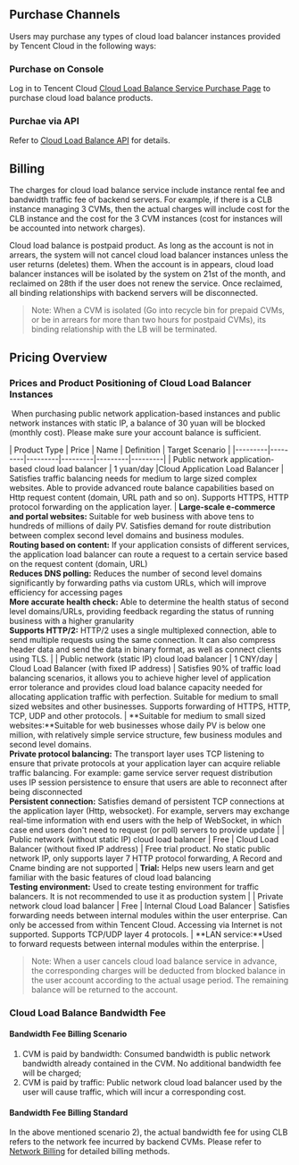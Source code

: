 ## Purchase Channels

Users may purchase any types of cloud load balancer instances provided by Tencent Cloud in the following ways:

### Purchase on Console
Log in to Tencent Cloud [Cloud Load Balance Service Purchase Page](https://buy.cloud.tencent.com/lb) to purchase cloud load balance products.

### Purchae via API
Refer to [Cloud Load Balance API](http://cloud.tencent.com/doc/api/244/%E7%AE%80%E4%BB%8B) for details.

## Billing
The charges for cloud load balance service include instance rental fee and bandwidth traffic fee of backend servers. For example, if there is a CLB instance managing 3 CVMs, then the actual charges will include cost for the CLB instance and the cost for the 3 CVM instances (cost for instances will be accounted into network charges).

Cloud load balance is postpaid product. As long as the account is not in arrears, the system will not cancel cloud load balancer instances unless the user returns (deletes) them. When the account is in appears, cloud load balancer instances will be isolated by the system on 21st of the month, and reclaimed on 28th if the user does not renew the service. Once reclaimed, all binding relationships with backend servers will be disconnected. 

>Note: When a CVM is isolated (Go into recycle bin for prepaid CVMs, or be in arrears for more than two hours for postpaid CVMs), its binding relationship with the LB will be terminated.  

## Pricing Overview
### Prices and Product Positioning of Cloud Load Balancer Instances
​
When purchasing public network application-based instances and public network instances with static IP, a balance of 30 yuan will be blocked (monthly cost). Please make sure your account balance is sufficient.

| Product Type | Price | Name | Definition | Target Scenario |
|---------|---------|---------|---------|---------|---------|
| Public network application-based cloud load balancer | 1 yuan/day |Cloud Application Load Balancer | Satisfies traffic balancing needs for medium to large sized complex websites. Able to provide advanced route balance capabilities based on Http request content (domain, URL path and so on). Supports HTTPS, HTTP protocol forwarding on the application layer.  | **Large-scale e-commerce and portal websites:** Suitable for web business with above tens to hundreds of millions of daily PV. Satisfies demand for route distribution between complex second level domains and business modules. </br> **Routing based on content:** If your application consists of different services, the application load balancer can route a request to a certain service based on the request content (domain, URL) </br>**Reduces DNS polling:** Reduces the number of second level domains significantly by forwarding paths via custom URLs, which will improve efficiency for accessing pages</br>**More accurate health check:** Able to determine the health status of second level domains/URLs, providing feedback regarding the status of running business with a higher granularity</br>**Supports HTTP/2:** HTTP/2 uses a single multiplexed connection, able to send multiple requests using the same connection. It can also compress header data and send the data in binary format, as well as connect clients using TLS.  |
| Public network (static IP) cloud load balancer | 1 CNY/day | Cloud Load Balancer (with fixed IP address) | Satisfies 90% of traffic load balancing scenarios, it allows you to achieve higher level of application error tolerance and provides cloud load balance capacity needed for allocating application traffic with perfection. Suitable for medium to small sized websites and other businesses. Supports forwarding of HTTPS, HTTP, TCP, UDP and other protocols.  | **Suitable for medium to small sized websites:**Suitable for web businesses whose daily PV is below one million, with relatively simple service structure, few business modules and second level domains.<br>**Private protocol balancing:** The transport layer uses TCP listening to ensure that private protocols at your application layer can acquire reliable traffic balancing. For example: game service server request distribution uses IP session persistence to ensure that users are able to reconnect after being disconnected<br>**Persistent connection:** Satisfies demand of persistent TCP connections at the application layer (Http, websocket). For example, servers may exchange real-time information with end users with the help of WebSocket, in which case end users don't need to request (or poll) servers to provide update |
| Public network (without static IP) cloud load balancer | Free | Cloud Load Balancer (without fixed IP address) | Free trial product. No static public network IP, only supports layer 7 HTTP protocol forwarding, A Record and Cname binding are not supported | **Trial:** Helps new users learn and get familiar with the basic features of cloud load balancing</br>**Testing environment:** Used to create testing environment for traffic balancers. It is not recommended to use it as production system |
| Private network cloud load balancer | Free | Internal Cloud Load Balancer | Satisfies forwarding needs between internal modules within the user enterprise. Can only be accessed from within Tencent Cloud. Accessing via Internet is not supported. Supports TCP/UDP layer 4 protocols.  | **LAN service:**Used to forward requests between internal modules within the enterprise.  |

> Note: When a user cancels cloud load balance service in advance, the corresponding charges will be deducted from blocked balance in the user account according to the actual usage period. The remaining balance will be returned to the account.

### Cloud Load Balance Bandwidth Fee

#### Bandwidth Fee Billing Scenario
1) CVM is paid by bandwidth: Consumed bandwidth is public network bandwidth already contained in the CVM. No additional bandwidth fee will be charged;
2) CVM is paid by traffic: Public network cloud load balancer used by the user will cause traffic, which will incur a corresponding cost. 
​
#### Bandwidth Fee Billing Standard
In the above mentioned scenario 2), the actual bandwidth fee for using CLB refers to the network fee incurred by backend CVMs. Please refer to [Network Billing](http://cloud.tencent.com/doc/product/213/%E8%B4%AD%E4%B9%B0%E7%BD%91%E7%BB%9C%E5%B8%A6%E5%AE%BD) for detailed billing methods.

